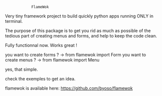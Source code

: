                 FlameWok

Very tiny framework project to build quickly python apps running
ONLY in terminal.

The purpose of this package is to get you rid as much as possible 
of the tedious part of creating menus and forms, and help to keep
the code clean.

Fully functionnal now. Works great !

you want to create forms ?
-> from flamewok import Form
you want to create menus ?
-> from flamewok import Menu

yes, that simple.

check the exemples to get an idea.



flamewok is available here:
https://github.com/byoso/flamewok
